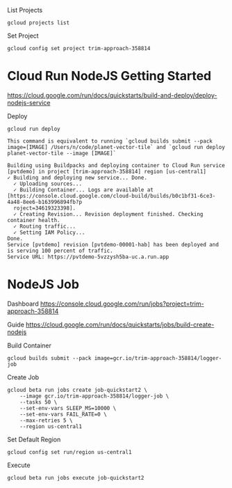 List Projects
```
gcloud projects list  
```

Set Project 
```
gcloud config set project trim-approach-358814
```

# Cloud Run NodeJS Getting Started

https://cloud.google.com/run/docs/quickstarts/build-and-deploy/deploy-nodejs-service

Deploy
```
gcloud run deploy
```

```
This command is equivalent to running `gcloud builds submit --pack image=[IMAGE] /Users/n/code/planet-vector-tile` and `gcloud run deploy planet-vector-tile --image [IMAGE]`
```

```
Building using Buildpacks and deploying container to Cloud Run service [pvtdemo] in project [trim-approach-358814] region [us-central1]
✓ Building and deploying new service... Done.                                                                                              
  ✓ Uploading sources...                                                                                                                   
  ✓ Building Container... Logs are available at [https://console.cloud.google.com/cloud-build/builds/b0c1bf31-6ce3-4a48-8ee6-b163996894fb?p
  roject=34619323398].                                                                                                                     
  ✓ Creating Revision... Revision deployment finished. Checking container health.                                                          
  ✓ Routing traffic...                                                                                                                     
  ✓ Setting IAM Policy...                                                                                                                  
Done.                                                                                                                                      
Service [pvtdemo] revision [pvtdemo-00001-hab] has been deployed and is serving 100 percent of traffic.
Service URL: https://pvtdemo-5vzzysh5ba-uc.a.run.app
```

# NodeJS Job

Dashboard
https://console.cloud.google.com/run/jobs?project=trim-approach-358814

Guide
https://cloud.google.com/run/docs/quickstarts/jobs/build-create-nodejs

Build Container
```
gcloud builds submit --pack image=gcr.io/trim-approach-358814/logger-job
```

Create Job
```
gcloud beta run jobs create job-quickstart2 \
    --image gcr.io/trim-approach-358814/logger-job \
    --tasks 50 \
    --set-env-vars SLEEP_MS=10000 \
    --set-env-vars FAIL_RATE=0 \
    --max-retries 5 \
    --region us-central1
```

Set Default Region
```
gcloud config set run/region us-central1
```

Execute
```
gcloud beta run jobs execute job-quickstart2
```

